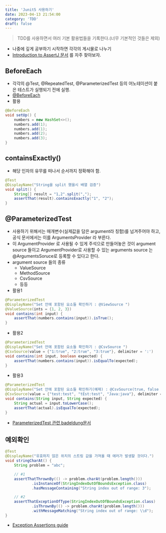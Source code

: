 ```yaml
---
title: 'Junit5 사용하기'
date: 2023-04-13 21:54:00
category: 'TDD'
draft: false
---
```


> TDD를 사용하면서 여러 기본 활용법들을 기록한다.(너무 기본적인 것들은 제외)
- 나중에 깊게 공부하기 시작하면 각각의 게시물로 나누기
- [Introduction to AssertJ 문서](https://www.baeldung.com/introduction-to-assertj) 를 자주 찾아보자.

## BeforeEach

- 각각의 @Test, @RepeatedTest, @ParameterizedTest 등의 어노테이션이 붙은 테스트가 실행되기 전에 실행.
- [@BeforeEach](https://junit.org/junit5/docs/current/api/org.junit.jupiter.api/org/junit/jupiter/api/BeforeEach.html)
- 활용
```java
@BeforeEach
void setUp() {
	numbers = new HashSet<>();
	numbers.add(1);
	numbers.add(1);
	numbers.add(2);
	numbers.add(3);
}
```

## containsExactly()
- 해당 인자의 유무를 떠나서 순서까지 정확해야 함.
```java
@Test
@DisplayName("String을 split 했을시 배열 검증")
void split() {
	String[] result = "1,2".split(",");
	assertThat(result).containsExactly("1", "2");
}
```

## @ParameterizedTest
- 사용하기 위해서는 매개변수(실제값을 담은 argument라 칭함)를 넘겨주어야 하고, 공식 문서에서는 이를 ArgumentsProvider 라 부른다.
- 이 ArgumentProvider 로 사용될 수 있게 주석으로 만들어놓은 것이 argument source 들이고 ArgumentProvider로 사용할 수 있는 arguments source 는 @ArgumentsSoruce로 등록할 수 있다고 한다.
- argument source 들의 종류
	- ValueSource
	- MethodSource
	- CsvSource
	- 등등
- 활용1
```java
@ParameterizedTest
@DisplayName("Set 안에 포함된 요소들 확인하기 : @ViewSource ")
@ValueSource(ints = {1, 2, 3})
void contains(int input) {
	assertThat(numbers.contains(input)).isTrue();
}
```

- 활용2
```java
@ParameterizedTest
@DisplayName("Set 안에 포함된 요소들 확인하기 : @CsvSource ")
@CsvSource(value = {"1:true", "2:true", "3:true"}, delimiter = ':')
void contains(int input, boolean expected) {
	assertThat(numbers.contains(input)).isEqualTo(expected);
}
```

- 활용3
```java
@ParameterizedTest
@DisplayName("Set 안에 포함된 요소들 확인하기(예제) : @CsvSource(true, false 둘 다 사용해보기)")
@CsvSource(value = {"test:test", "tEst:test", "Java:java"}, delimiter = ':')
void contains(String input, String expected) {
	String actual = input.toLowerCase();
	assertThat(actual).isEqualTo(expected);
}
```

- [ParameterizedTest 관련 badeldung문서](https://www.baeldung.com/parameterized-tests-junit-5)



## 예외확인
```java
@Test
@DisplayName("유효하지 않은 위치의 스트링 값을 가져올 때 에러가 발생할 것이다.")
void stringCharAt() {
	String problem = "abc";

	// #1
	assertThatThrownBy(() -> problem.charAt(problem.length()))
			.isInstanceOf(StringIndexOutOfBoundsException.class)
			.hasMessageContaining("String index out of range: 3");

	// #2
	assertThatExceptionOfType(StringIndexOutOfBoundsException.class)
			.isThrownBy(() -> problem.charAt(problem.length()))
			.withMessageMatching("String index out of range: \\d");
}
```

- [Exception Assertions guide](https://joel-costigliola.github.io/assertj/assertj-core-features-highlight.html#exception-assertion)
